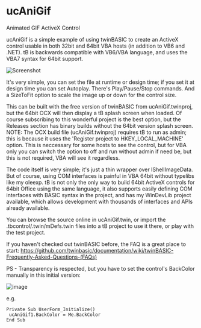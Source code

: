 # ucAniGif
Animated GIF ActiveX Control

ucAniGif is a simple example of using twinBASIC to create an ActiveX control usable in both 32bit and 64bit VBA hosts (in addition to VB6 and .NET). tB is backwards compatible with VB6/VBA language, and uses the VBA7 syntax for 64bit support.

![Screenshot](https://i.imgur.com/NMQzUau.gif)

It's very simple, you can set the file at runtime or design time; if you set it at design time you can set Autoplay. There's Play/Pause/Stop commands. And a SizeToFit option to scale the image up or down for the control size.

This can be built with the free version of twinBASIC from ucAniGif.twinproj, but the 64bit OCX will then display a tB splash screen when loaded. Of course subscribing to this wonderful project is the best option, but the Releases section has binary builds without the 64bit version splash screen.\
NOTE: The OCX build file (ucAniGif.twinproj) requires tB to run as admin; this is because it uses the 'Register project to HKEY_LOCAL_MACHINE' option. This is neccessary for some hosts to see the control, but for VBA only you can switch the option to off and run without admin if need be, but this is not required, VBA will see it regardless.

The code itself is very simple; it's just a thin wrapper over IShellImageData. But of course, using COM interfaces is painful in VBA 64bit without typelibs like my oleexp. tB is not only the only way to build 64bit ActiveX controls for 64bit Office using the same language, it also supports easily defining COM interfaces with BASIC syntax in the project, and has my WinDevLib project available, which allows development with thousands of interfaces and APIs already available.

You can browse the source online in ucAniGif.twin, or import the .tbcontrol/.twin/mDefs.twin files into a tB project to use it there, or play with the test project.

If you haven't checked out twinBASIC before, the FAQ is a great place to start: https://github.com/twinbasic/documentation/wiki/twinBASIC-Frequently-Asked-Questions-(FAQs)

PS - Transparency is respected, but you have to set the control's BackColor manually in this initial version:

![image](https://github.com/fafalone/ucAniGif/assets/7834493/55e35ffe-dacc-493e-ae4b-04ffeb900aba)

e.g.

```vba
Private Sub UserForm_Initialize()
 ucAniGif1.BackColor = Me.BackColor
End Sub
```
